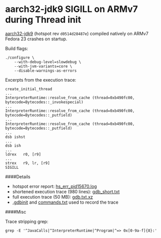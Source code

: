 aarch32-jdk9 SIGILL on ARMv7 during Thread init
===============================================

[aarch32-jdk9](http://hg.openjdk.java.net/aarch32-port/jdk9/) (hotspot rev `d0514d28487e`) compiled natively on ARMv7 Fedora 23 crashes on startup.

Build flags:

    ./configure \
        --with-debug-level=slowdebug \
        --with-jvm-variants=core \
        --disable-warnings-as-errors 

Excerpts from the execution trace:

    create_initial_thread
    ...
    InterpreterRuntime::resolve_from_cache (thread=0xb490fc00, bytecode=Bytecodes::_invokespecial)
    ...
    InterpreterRuntime::resolve_from_cache (thread=0xb490fc00, bytecode=Bytecodes::_putfield)
    ...
    InterpreterRuntime::resolve_from_cache (thread=0xb490fc00, bytecode=Bytecodes::_putfield)
    ...
    dsb ishst
    ...
    dsb ish
    ...
    ldrex   r0, [r9]
    ...
    strex   r9, lr, [r9]
    SIGILL

####Details

 - hotspot error report: [hs_err_pid15670.log](https://github.com/akashche/aarch32-thread-init-sigill/blob/master/hs_err_pid15670.log)
 - shortened execution trace (980 lines): [gdb_short.txt](https://github.com/akashche/aarch32-thread-init-sigill/blob/master/gdb_short.txt)
 - full execution trace (50 MB): [gdb.txt.xz](https://github.com/akashche/aarch32-thread-init-sigill/blob/master/gdb.txt.xz)
 - [.gdbinit](https://github.com/akashche/aarch32-thread-init-sigill/blob/master/.gdbinit) and [commands.txt](https://github.com/akashche/aarch32-thread-init-sigill/blob/master/commands.txt) used to record the trace

####Misc

Trace stripping grep:

    grep -E '^JavaCalls|^InterpreterRuntime|^Program|^=> 0x[0-9a-f]{8}:'

